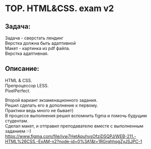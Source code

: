 # TOP. HTML&CSS. exam v2
## Задача:
Задача - сверстать лендинг\
Верстка должна быть адаптивной\
Макет - картинка из pdf файла.\
Верстка адаптивная.

## Описание:
HTML & CSS.\
Препроцессор LESS.\
PixelPerfect.

Второй вариант экзаменационного задания.\
Решил сделать его в дополнение к первому.\
Практики ведь много не бывает)\
В процессе выполнения решил вспомнить figma и помочь будущим студентам.\
Сделал макет, и отправил преподавателю вместе с выполненным заданием  :-)\
https://www.figma.com/file/ivw7HetApuhvsOfziDSQPJ/WEB-211.-HTML%26CSS.-ExAM-v2?node-id=0%3A1&t=1RGrqhhqgZyJSJPC-1
